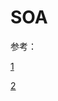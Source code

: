 # SOA








参考：

[1](https://www.cnblogs.com/tris/p/6844866.html)

[2](https://www.cnblogs.com/renzhitian/p/6853289.html)